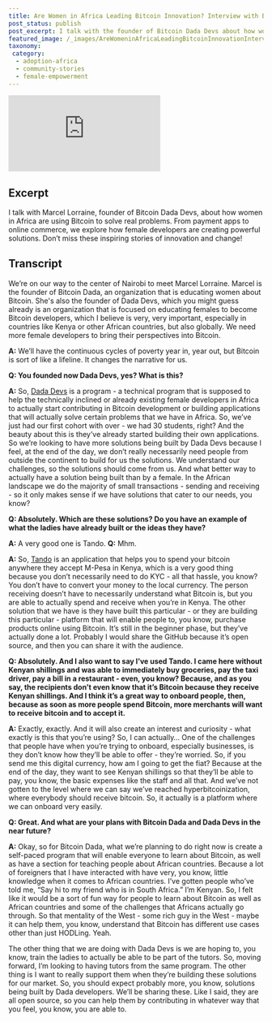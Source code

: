 ```yaml
---
title: Are Women in Africa Leading Bitcoin Innovation? Interview with Bitcoin Dada Devs
post_status: publish
post_excerpt: I talk with the founder of Bitcoin Dada Devs about how women in Africa are using Bitcoin to solve real problems.
featured_image: /_images/AreWomeninAfricaLeadingBitcoinInnovationInterviewwithBitcoinDadaDevs.jpg
taxonomy:
 category:
  - adoption-africa
  - community-stories
  - female-empowerment
---
```


<iframe src="https://player.vimeo.com/video/1039790885?badge=0&amp;autopause=0&amp;player_id=0&amp;app_id=58479" frameborder="0" allow="autoplay; fullscreen; picture-in-picture; clipboard-write; encrypted-media" title="Are Women in Africa Leading Bitcoin Innovation? Interview with Bitcoin Dada Devs"></iframe>

<div style="margin-bottom:30px;"></div>

## Excerpt

I talk with Marcel Lorraine, founder of Bitcoin Dada Devs, about how women in Africa are using Bitcoin to solve real problems. From payment apps to online commerce, we explore how female developers are creating powerful solutions. Don’t miss these inspiring stories of innovation and change!

## Transcript

We’re on our way to the center of Nairobi to meet Marcel Lorraine. Marcel is the founder of Bitcoin Dada, an organization that is educating women about Bitcoin. She's also the founder of Dada Devs, which you might guess already is an organization that is focused on educating females to become Bitcoin developers, which I believe is very, very important, especially in countries like Kenya or other African countries, but also globally. We need more female developers to bring their perspectives into Bitcoin.

**A:** We’ll have the continuous cycles of poverty year in, year out, but Bitcoin is sort of like a lifeline. It changes the narrative for us.

**Q: You founded now Dada Devs, yes? What is this?**

**A:** So, [Dada Devs](https://dadadevs.com/) is a program - a technical program that is supposed to help the technically inclined or already existing female developers in Africa to actually start contributing in Bitcoin development or building applications that will actually solve certain problems that we have in Africa. So, we’ve just had our first cohort with over - we had 30 students, right? And the beauty about this is they’ve already started building their own applications. So we’re looking to have more solutions being built by Dada Devs because I feel, at the end of the day, we don’t really necessarily need people from outside the continent to build for us the solutions. We understand our challenges, so the solutions should come from us. And what better way to actually have a solution being built than by a female. In the African landscape we do the majority of small transactions - sending and receiving - so it only makes sense if we have solutions that cater to our needs, you know?

**Q: Absolutely. Which are these solutions? Do you have an example of what the ladies have already built or the ideas they have?**

**A:** A very good one is Tando.
**Q:** Mhm.

**A:** So, [Tando](https://tando.me/) is an application that helps you to spend your bitcoin anywhere they accept M-Pesa in Kenya, which is a very good thing because you don’t necessarily need to do KYC - all that hassle, you know? You don’t have to convert your money to the local currency. The person receiving doesn’t have to necessarily understand what Bitcoin is, but you are able to actually spend and receive when you’re in Kenya. The other solution that we have is they have built this particular - or they are building this particular - platform that will enable people to, you know, purchase products online using Bitcoin. It’s still in the beginner phase, but they’ve actually done a lot. Probably I would share the GitHub because it’s open source, and then you can share it with the audience.

**Q: Absolutely. And I also want to say I’ve used Tando. I came here without Kenyan shillings and was able to immediately buy groceries, pay the taxi driver, pay a bill in a restaurant - even, you know? Because, and as you say, the recipients don’t even know that it’s Bitcoin because they receive Kenyan shillings. And I think it’s a great way to onboard people, then, because as soon as more people spend Bitcoin, more merchants will want to receive bitcoin and to accept it.**

**A:** Exactly, exactly. And it will also create an interest and curiosity - what exactly is this that you’re using? So, I can actually… One of the challenges that people have when you’re trying to onboard, especially businesses, is they don’t know how they’ll be able to offer - they’re worried. So, if you send me this digital currency, how am I going to get the fiat? Because at the end of the day, they want to see Kenyan shillings so that they’ll be able to pay, you know, the basic expenses like the staff and all that. And we’ve not gotten to the level where we can say we’ve reached hyperbitcoinization, where everybody should receive bitcoin. So, it actually is a platform where we can onboard very easily.

**Q: Great. And what are your plans with Bitcoin Dada and Dada Devs in the near future?**

**A:** Okay, so for Bitcoin Dada, what we’re planning to do right now is create a self-paced program that will enable everyone to learn about Bitcoin, as well as have a section for teaching people about African countries. Because a lot of foreigners that I have interacted with have very, you know, little knowledge when it comes to African countries. I’ve gotten people who’ve told me, “Say hi to my friend who is in South Africa.” I’m Kenyan. So, I felt like it would be a sort of fun way for people to learn about Bitcoin as well as African countries and some of the challenges that Africans actually go through. So that mentality of the West - some rich guy in the West - maybe it can help them, you know, understand that Bitcoin has different use cases other than just HODLing. Yeah.

The other thing that we are doing with Dada Devs is we are hoping to, you know, train the ladies to actually be able to be part of the tutors. So, moving forward, I’m looking to having tutors from the same program. The other thing is I want to really support them when they’re building these solutions for our market. So, you should expect probably more, you know, solutions being built by Dada developers. We’ll be sharing these. Like I said, they are all open source, so you can help them by contributing in whatever way that you feel, you know, you are able to.
